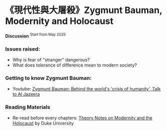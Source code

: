 # 《現代性與大屠殺》Zygmunt Bauman, Modernity and Holocaust
**Discussion** <sup>Start from May 2025 </sup>

### Issues raised:
- Why is fear of "stranger" dangerous?
- What does tolerance of difference mean to modern society?

### Getting to know Zygmunt Bauman:
- Youtube: [Zygmunt Bauman: Behind the world's 'crisis of humanity', Talk to Al Jazeera](https://www.youtube.com/watch?v=EG63MkQb1r4)

### Reading Materials
- Re-read before every chapters: [Theory Notes on Modernity and the Holocaust](https://people.duke.edu/~jmoody77/TheoryNotes/mod_hol_1.htm) by Duke University




